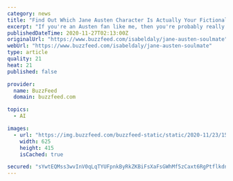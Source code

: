 ```yaml
---
category: news
title: "Find Out Which Jane Austen Character Is Actually Your Fictional Soulmate"
excerpt: "If you're an Austen fan like me, then you're probably really excited about Modern Austen, the upcoming anthology series that will adapt Austen's six novels into six hour-long episodes, each set in the modern era."
publishedDateTime: 2020-11-27T02:13:00Z
originalUrl: "https://www.buzzfeed.com/isabeldaly/jane-austen-soulmate"
webUrl: "https://www.buzzfeed.com/isabeldaly/jane-austen-soulmate"
type: article
quality: 21
heat: 21
published: false

provider:
  name: BuzzFeed
  domain: buzzfeed.com

topics:
  - AI

images:
  - url: "https://img.buzzfeed.com/buzzfeed-static/static/2020-11/23/15/tmp/184616d5f766/tmp-name-2-21456-1606144755-9_dblbig.jpg"
    width: 625
    height: 415
    isCached: true

secured: "sYwtEQMss3wvInV0qLqTYUFpnkByRkZKBiFsXaFsGWhMf5zCaxt6RgPtflkdnIXJznUOV4f9qD0Mo1opuZeiJTk+/Wheec8nYNzLcTp5Yw7+g87ACnv60ObCJuv3T4uLkQYuNIIKab1Bb3txlq7H2P1bjnV5TXSkGoM3FW144VWknJ+W7Bkq6MNe3PC0lAc5P6dyHUEcIzouVIjh8x10eHgsEi5zfivg9xs8UnCBozlVvRs8IEQbXxWx6590cPAg2bn1yUctCtre8RQReE6jEsDxTTlDgk8F5K3LG8ty+YP6lg24CQCx3ytcmb723ZuY3c2yWKRghbgT6qalbBv3nwj3UJJizCVxDuB5yY30+Ps=;BfxrddP33+msXILxBPCK9w=="
---
```


